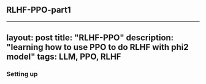 ## RLHF-PPO-part1

---
layout: post
title: "RLHF-PPO"
description: "learning how to use PPO to do RLHF with phi2 model"
tags: LLM, PPO, RLHF
---



### Setting up
